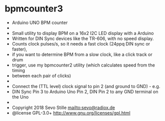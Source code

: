 # bpmcounter3
 * Arduino UNO BPM counter
 * 
 * Small utility to display BPM on a 16x2 I2C LED display with a Arduino
 * Written for DIN Sync devices like the TR-606, with no speed display.  
 * Counts clock pulses/s, so it needs a fast clock (24ppq DIN sync or faster), 
 * if you want to determine BPM from a slow clock, like a click track or drum 
 * trigger, use my bpmcounter2 utility (which calculates speed from the timing  
 * between each pair of clicks)
 * 
 * Connect the (TTL level) clock signal to pin 2 (and ground to GND) - e.g. 
 * DIN Sync Pin 3 to Arduino Uno Pin 2, DIN Pin 2 to any GND terminal on the Uno 
 * 
 * Copyright 2018 Sevo Stille <mailto:sevo@radiox.de>
 * @license GPL-3.0+ <http://www.gnu.org/licenses/gpl.html>
